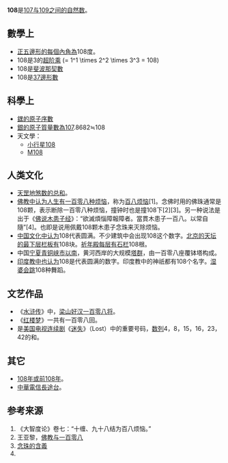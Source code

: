**108**是[107与](https://zh.wikipedia.org/wiki/107 "wikilink")[109之间的](https://zh.wikipedia.org/wiki/109 "wikilink")[自然数](../Page/自然数.md "wikilink")。

## 數學上

  - [正五邊形的每個內角為](https://zh.wikipedia.org/wiki/正五邊形 "wikilink")108度。
  - 108是3的[超阶乘](https://zh.wikipedia.org/wiki/超阶乘 "wikilink")
    \(= 1^1 \times 2^2 \times 3^3 = 108\)
  - 108是[斐波那契數](https://zh.wikipedia.org/wiki/斐波那契數 "wikilink")
  - 108是[37邊形數](https://zh.wikipedia.org/wiki/37邊形數 "wikilink")

## 科學上

  - [𨭆的](../Page/𨭆.md "wikilink")[原子序數](../Page/原子序数.md "wikilink")
  - [銀的](../Page/銀.md "wikilink")[原子質量數為](../Page/原子量.md "wikilink")[107](https://zh.wikipedia.org/wiki/107 "wikilink").8682≒108
  - 天文學：
      - [小行星108](https://zh.wikipedia.org/wiki/小行星108 "wikilink")
      - [M108](../Page/M108.md "wikilink")

## 人类文化

  - [天罡](https://zh.wikipedia.org/wiki/天罡 "wikilink")[地煞数的总和](https://zh.wikipedia.org/wiki/地煞 "wikilink")。
  - [佛教中认为人生有一百零八种烦恼](../Page/佛教.md "wikilink")，称为[百八烦恼](https://zh.wikipedia.org/wiki/百八烦恼 "wikilink")\[1\]。念佛时用的佛珠通常是108颗，表示断除一百零八种烦恼，撞钟时也是撞108下\[2\]\[3\]。另一种说法是出于《[佛说木患子经](https://zh.wikipedia.org/wiki/佛说木患子经 "wikilink")》：“欲滅煩惱障報障者。當貫木患子一百八。以常自隨”\[4\]。也即是说用佩戴108颗木患子念珠来灭除烦恼。
  - [中国文化中认为](https://zh.wikipedia.org/wiki/中国 "wikilink")108代表圆满。不少建筑中会出现108这个数字。[北京的](https://zh.wikipedia.org/wiki/北京 "wikilink")[天坛的最下层栏板有](../Page/天坛.md "wikilink")108块。[祈年殿每层有石栏](https://zh.wikipedia.org/wiki/祈年殿 "wikilink")108根。
  - 中国[宁夏](https://zh.wikipedia.org/wiki/宁夏 "wikilink")[青铜峡市以南](../Page/青铜峡市.md "wikilink")，黄河西岸的大规模[塔群](https://zh.wikipedia.org/wiki/青铜峡一百零八塔 "wikilink")，由一百零八座覆钵塔构成。
  - [印度教中也认为](../Page/印度教.md "wikilink")108是代表圆满的数字。印度教中的神祇都有108个名字。[湿婆会跳](../Page/湿婆.md "wikilink")108种舞蹈。

## 文艺作品

  - 《[水浒传](../Page/水浒传.md "wikilink")》中，[梁山好汉一百零八将](../Page/一百单八将.md "wikilink")。
  - 《[红楼梦](https://zh.wikipedia.org/wiki/红楼梦 "wikilink")》一共有一百零八回。
  - 是[美国](https://zh.wikipedia.org/wiki/美國 "wikilink")[电视连续剧](https://zh.wikipedia.org/wiki/電視劇 "wikilink")《[迷失](../Page/迷失.md "wikilink")》（Lost）中的重要号码，[数列](../Page/数列.md "wikilink")4，8，15，16，23，42的和。

## 其它

  - [108年或](https://zh.wikipedia.org/wiki/108年 "wikilink")[前108年](https://zh.wikipedia.org/wiki/前108年 "wikilink")。
  - [中華電信長途台](https://zh.wikipedia.org/wiki/中華電信 "wikilink")。

## 参考来源

1.  《大智度论》卷七：“十缠、九十八结为百八烦恼。”
2.  王亚黎，[佛教与一百零八](http://magazine.fjnet.com/hykw/fxwz/wz3/WZ3_19.htm)
3.  [念珠的含義](http://www.amtfweb.org/artofbuddha/chantingbeat.htm)
4.